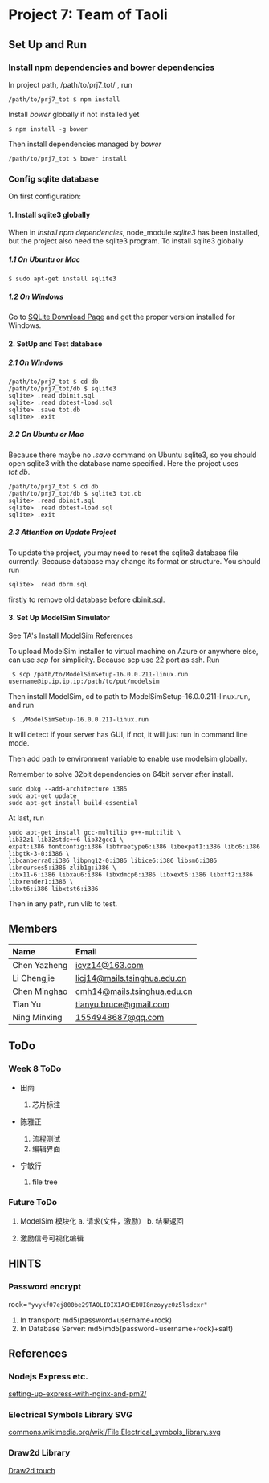 # Project 7: Team of Taoli

## Set Up and Run
### Install npm dependencies and bower dependencies
In project path, /path/to/prj7_tot/ , run
```
/path/to/prj7_tot $ npm install
```
Install *bower* globally if not installed yet
```
$ npm install -g bower
```
Then install dependencies managed by *bower*
```
/path/to/prj7_tot $ bower install
```
### Config sqlite database
On first configuration: 
#### 1. Install sqlite3 globally
When in *Install npm dependencies*, node_module *sqlite3* has been installed, but the project also need the sqlite3 program.
To install sqlite3 globally
##### 1.1 On Ubuntu or Mac
```
$ sudo apt-get install sqlite3
```
##### 1.2 On Windows
Go to [SQLite Download Page](https://sqlite.org/download.html) and get the proper version installed for Windows.
#### 2. SetUp and Test database
##### 2.1 On Windows
```
/path/to/prj7_tot $ cd db
/path/to/prj7_tot/db $ sqlite3
sqlite> .read dbinit.sql
sqlite> .read dbtest-load.sql
sqlite> .save tot.db
sqlite> .exit
```
##### 2.2 On Ubuntu or Mac
Because there maybe no *.save* command on Ubuntu sqlite3, so you should open sqlite3 with the database name specified. Here the project uses *tot.db*.
```
/path/to/prj7_tot $ cd db
/path/to/prj7_tot/db $ sqlite3 tot.db
sqlite> .read dbinit.sql
sqlite> .read dbtest-load.sql
sqlite> .exit 
```
##### 2.3 Attention on Update Project
To update the project, you may need to reset the sqlite3 database file currently. Because database may change its format or structure.
You should run 
```
sqlite> .read dbrm.sql
```
firstly to remove old database before dbinit.sql.

#### 3. Set Up ModelSim Simulator
See TA's [Install ModelSim References](https://github.com/xgeric/2016-SE-TA/blob/master/ModelSim%E5%AE%89%E8%A3%85%E4%BD%BF%E7%94%A8%E6%89%8B%E5%86%8C.pdf)

To upload ModelSim installer to virtual machine on Azure or anywhere else, can use *scp* for simplicity. Because scp use 22 port as ssh.
Run
```
 $ scp /path/to/ModelSimSetup-16.0.0.211-linux.run  username@ip.ip.ip.ip:/path/to/put/modelsim
``` 
Then install ModelSim, cd to path to ModelSimSetup-16.0.0.211-linux.run, and run
```
 $ ./ModelSimSetup-16.0.0.211-linux.run
``` 
It will detect if your server has GUI, if not, it will just run in command line mode.

Then add path to environment variable to enable use modelsim globally.

Remember to solve 32bit dependencies on 64bit server after install.
```
sudo dpkg --add-architecture i386
sudo apt-get update
sudo apt-get install build-essential
```
At last, run
```
sudo apt-get install gcc-multilib g++-multilib \
lib32z1 lib32stdc++6 lib32gcc1 \
expat:i386 fontconfig:i386 libfreetype6:i386 libexpat1:i386 libc6:i386 libgtk-3-0:i386 \
libcanberra0:i386 libpng12-0:i386 libice6:i386 libsm6:i386 libncurses5:i386 zlib1g:i386 \
libx11-6:i386 libxau6:i386 libxdmcp6:i386 libxext6:i386 libxft2:i386 libxrender1:i386 \
libxt6:i386 libxtst6:i386
```
Then in any path, run vlib to test. 

## Members
| Name         | Email        
|:------------ |:------------
| Chen Yazheng |icyz14@163.com
| Li Chengjie  |licj14@mails.tsinghua.edu.cn
| Chen Minghao |cmh14@mails.tsinghua.edu.cn
| Tian Yu      |tianyu.bruce@gmail.com
| Ning Minxing |1554948687@qq.com

## ToDo 

### Week 8 ToDo
* 田雨
    1. 芯片标注

* 陈雅正
    1. 流程测试
    2. 编辑界面

* 宁敏行
    1. file tree

### Future ToDo
1. ModelSim 模块化
    a. 请求(文件，激励）
    b. 结果返回

2. 激励信号可视化编辑

## HINTS

### Password encrypt
rock=`"yvykf07ej800be29TAOLIDIXIACHEDUI8nzoyyz0z5lsdcxr"`

1. In transport: md5(password+username+rock)
2. In Database Server: md5(md5(password+username+rock)+salt)

## References
### Nodejs Express etc.
[setting-up-express-with-nginx-and-pm2/](http://blog.danyll.com/setting-up-express-with-nginx-and-pm2/)

### Electrical Symbols Library SVG
[commons.wikimedia.org/wiki/File:Electrical_symbols_library.svg](https://commons.wikimedia.org/wiki/File:Electrical_symbols_library.svg)</br>

### Draw2d Library
[Draw2d touch](http://www.draw2d.org/draw2d/)
